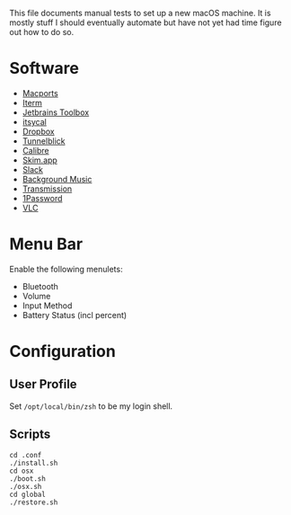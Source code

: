 This file documents manual tests to set up a new macOS machine.
It is mostly stuff I should eventually automate but have not yet had time figure out how to do so.

# Software

- [Macports](https://www.macports.org/)
- [Iterm](https://www.iterm2.com/)
- [Jetbrains Toolbox](https://www.jetbrains.com/toolbox/app/)
- [itsycal](https://www.mowglii.com/itsycal/)
- [Dropbox](https://dropbox.com/)
- [Tunnelblick](https://tunnelblick.net/)
- [Calibre](https://calibre-ebook.com/)
- [Skim.app](https://skim-app.sourceforge.io/)
- [Slack](https://slack.com/)
- [Background Music](https://github.com/kyleneideck/BackgroundMusic)
- [Transmission](https://transmissionbt.com/)
- [1Password](https://1password.com/)
- [VLC](https://www.videolan.org/vlc/index.html)

# Menu Bar

Enable the following menulets:

- Bluetooth
- Volume
- Input Method
- Battery Status (incl percent)

# Configuration

## User Profile
Set `/opt/local/bin/zsh` to be my login shell.

## Scripts
```
cd .conf
./install.sh
cd osx
./boot.sh
./osx.sh
cd global
./restore.sh
```

